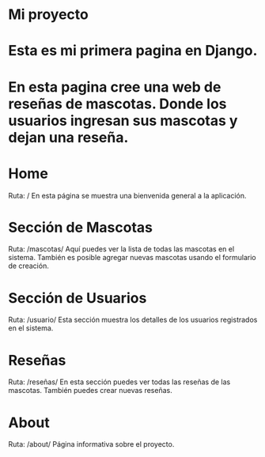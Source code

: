# Mi proyecto

# Esta es mi primera pagina en Django.

# En esta pagina cree una web de reseñas de mascotas. Donde los usuarios ingresan sus mascotas y dejan una reseña.


# Home
Ruta: /
En esta página se muestra una bienvenida general a la aplicación.

# Sección de Mascotas
Ruta: /mascotas/
Aquí puedes ver la lista de todas las mascotas en el sistema. También es posible agregar nuevas mascotas usando el formulario de creación.

# Sección de Usuarios
Ruta: /usuario/
Esta sección muestra los detalles de los usuarios registrados en el sistema.

# Reseñas
Ruta: /reseñas/
En esta sección puedes ver todas las reseñas de las mascotas. También puedes crear nuevas reseñas.

# About
Ruta: /about/
Página informativa sobre el proyecto.

